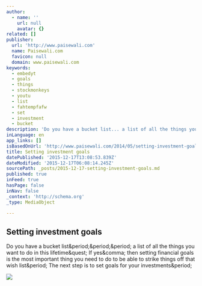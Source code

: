 ```yaml
---
author:
  - name: ''
    url: null
    avatar: {}
related: []
publisher:
  url: 'http://www.paisewali.com'
  name: Paisewali.com
  favicon: null
  domain: www.paisewali.com
keywords:
  - embedyt
  - goals
  - things
  - stockmonkeys
  - youtu
  - list
  - fahtempfafw
  - set
  - investment
  - bucket
description: 'Do you have a bucket list... a list of all the things you want to do in this lifetime? If yes, then setting financial goals is the most important thing you need to do to be able to strike things off that wish list. The next step is to set goals for your investments.'
inLanguage: en
app_links: []
isBasedOnUrl: 'http://www.paisewali.com/2014/05/setting-investment-goals/'
title: Setting investment goals
datePublished: '2015-12-17T13:08:53.839Z'
dateModified: '2015-12-17T06:08:14.245Z'
sourcePath: _posts/2015-12-17-setting-investment-goals.md
published: true
inFeed: true
hasPage: false
inNav: false
_context: 'http://schema.org'
_type: MediaObject

---
```

<article style=""><h1>Setting investment goals</h1><p>Do you have a bucket list&amp;period;&amp;period;&amp;period; a list of all the things you want to do in this lifetime&amp;quest; If yes&amp;comma; then setting financial goals is the most important thing you need to do to be able to strike things off that wish list&amp;period; The next step is to set goals for your investments&amp;period;</p><img src="http://www.paisewali.com/test/wp-content/uploads/2014/05/8186134917_25fd9d7c20_b.jpg" /></article>